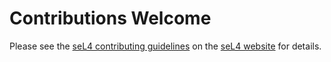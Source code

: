 <!--
     Copyright 2020, Data61, CSIRO (ABN 41 687 119 230)

     SPDX-License-Identifier: CC-BY-SA-4.0
-->

# Contributions Welcome

Please see the [seL4 contributing guidelines][1] on the [seL4 website][2] for
details.

[1]: https://docs.sel4.systems/processes/contributing.html
[2]: https://sel4.systems
